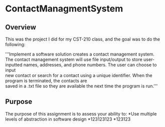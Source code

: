 # ContactManagmentSystem

## Overview
This was the project I did for my CST-210 class, and the goal was to do the following:

'''Implement a software solution creates a contact management system. The contact management system will
use file input/output to store user-inputted names, addresses, and phone numbers.  The user can choose to input  
new contact or search for a contact using a unique identifier. When the program is terminated, the contacts are  
saved in a .txt file so they are available the next time the program is run.'''


## Purpose
The purpose of this assignment is to assess your ability to:
*Use multiple levels of abstraction in software design
*123123123
*123123  
